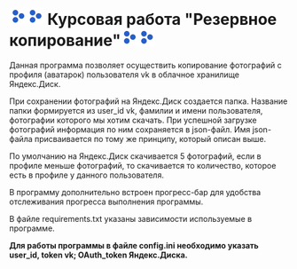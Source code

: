 # ![ico.png](img/ico.png)![ico.png](img/ico.png) Курсовая работа "Резервное копирование"![ico.png](img/ico.png)![ico.png](img/ico.png)

Данная программа позволяет осуществить копирование фотографий с профиля (аватарок) пользователя vk в облачное хранилище Яндекс.Диск.

При сохранении фотографий на Яндекс.Диск создается папка. Название папки формируется из user_id vk, фамилии и имени пользователя, фотографии которого мы хотим скачать.
При успешной загрузке фотографий информация по ним сохраняется в json-файл. Имя json-файла присваивается по тому же принципу, который описан выше.

По умолчанию на Яндекс.Диск скачивается 5 фотографий, если в профиле меньше фотографий, то скачивается то количество, которое есть в профиле у данного пользователя.

В программу дополнительно встроен прогресс-бар для удобства отслеживания прогресса выполнения программы.

В файле requirements.txt указаны зависимости используемые в программе.

**Для работы программы в файле config.ini необходимо указать user_id, token vk; OAuth_token Яндекс.Диска.** 


